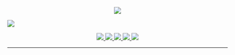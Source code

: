<p align="center">
<a href="https://ibb.co/kJzZTmP"><img src="https://i.ibb.co/FXcp1Hd/vector-illustration-of-semar-ai.png"</a>
<p algin="center">
<a href="https://github.com/dcode-denpa/Semar-BMD"><img src="https://img.shields.io/badge/Semar WhatsApp Bot-silver?style=for-the-badge"></a>
<p align="center">
<a href="https://github.com/dcode-denpa/Semar-BMD"><img src="https://img.shields.io/github/watchers/dcode-denpa/Semar-BMD.svg"</a>
<a href="https://github.com/dcode-denpa/Semar-BMD"><img src="https://img.shields.io/github/stars/dcode-denpa/Semar-BMD.svg"</a>
<a href="https://github.com/dcode-denpa/Semar-BMD"><img src="https://img.shields.io/github/downloads/dcode-denpa/Semar-BMD/total.svg"</a>
<a href="https://github.com/dcode-denpa/Semar-BMD"><img src="https://img.shields.io/github/forks/dcode-denpa/Semar-BMD.svg"</a>
<a href="https://github.com/dcode-denpa/Semar-BMD"><img src="https://img.shields.io/github/repo-size/dcode-denpa/Semar-BMD?label=Repo%20size&style=flat"></a>

***
